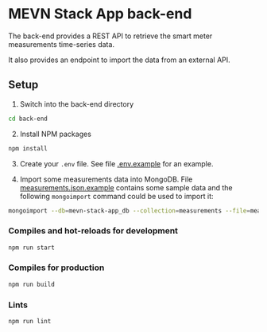 # MEVN Stack App back-end

The back-end provides a REST API to retrieve the smart meter measurements time-series data.

It also provides an endpoint to import the data from an external API.

## Setup
1. Switch into the back-end directory
```sh
cd back-end
```
2. Install NPM packages
```sh
npm install
```
3. Create your `.env` file. See file [.env.example][dot-env-example-url] for an example.

4. Import some measurements data into MongoDB. File [measurements.json.example][measurements-json-example-url] contains some sample data and the following `mongoimport` command could be used to import it:
```sh
mongoimport --db=mevn-stack-app_db --collection=measurements --file=measurements.json.example
```

### Compiles and hot-reloads for development
```sh
npm run start
```

### Compiles for production
```sh
npm run build
```

### Lints
```sh
npm run lint
```

<!-- MARKDOWN LINKS -->
[dot-env-example-url]: .env.example
[measurements-json-example-url]: measurements.json.example
